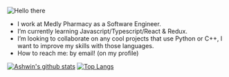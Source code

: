 ![Hello there](https://media.giphy.com/media/3ornk57KwDXf81rjWM/giphy.gif)

- I work at Medly Pharmacy as a Software Engineer.
- I’m currently learning Javascript/Typescript/React & Redux. 
- I’m looking to collaborate on any cool projects that use Python or C++, I want to improve my skills with those languages.
- How to reach me: by email! (on my profile)

[![Ashwin's github stats](https://github-readme-stats.vercel.app/api?username=the-shwin&show_icons=true&theme=tokyonight)](https://github.com/the-shwin/github-readme-stats)
[![Top Langs](https://github-readme-stats.vercel.app/api/top-langs/?username=the-shwin&theme=tokyonight&show_icons=true)](https://github.com/anuraghazra/github-readme-stats)

